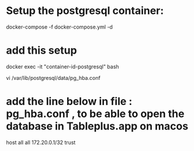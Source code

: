 # Setup the postgresql container:

docker-compose -f docker-compose.yml -d

# add this setup

docker exec -it "container-id-postgresql" bash

vi /var/lib/postgresql/data/pg_hba.conf

# add the line below in file : pg_hba.conf , to be able to open the database in Tableplus.app on macos

host all all 172.20.0.1/32 trust
